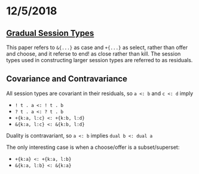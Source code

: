 # 12/5/2018

## [Gradual Session Types](http://homepages.inf.ed.ac.uk/wadler/papers/gradsess/gradsess.pdf)

This paper refers to `&{...}` as case and `+{...}` as select, rather than offer and choose, and it referse to end! as close rather than kill. The session types used in constructing larger session types are referred to as residuals.

## Covariance and Contravariance

All session types are covariant in their residuals, so `a <: b` and `c <: d` imply
* `! t . a <: ! t . b`
* `? t . a <: ? t . b`
* `+{k:a, l:c} <: +{k:b, l:d}`
* `&{k:a, l:c} <: &{k:b, l:d}`

Duality is contravariant, so `a <: b` implies `dual b <: dual a`

The only interesting case is when a choose/offer is a subset/superset:
* `+{k:a} <: +{k:a, l:b}`
* `&{k:a, l:b} <: &{k:a}`
